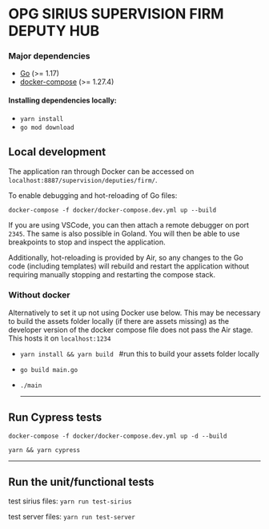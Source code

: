 # OPG SIRIUS SUPERVISION FIRM DEPUTY HUB

### Major dependencies

-   [Go](https://golang.org/) (>= 1.17)
-   [docker-compose](https://docs.docker.com/compose/install/) (>= 1.27.4)

#### Installing dependencies locally:

-   `yarn install`
-   `go mod download`

## Local development

The application ran through Docker can be accessed on `localhost:8887/supervision/deputies/firm/`.

To enable debugging and hot-reloading of Go files:

`docker-compose -f docker/docker-compose.dev.yml up --build`

If you are using VSCode, you can then attach a remote debugger on port `2345`. The same is also possible in Goland.
You will then be able to use breakpoints to stop and inspect the application.

Additionally, hot-reloading is provided by Air, so any changes to the Go code (including templates)
will rebuild and restart the application without requiring manually stopping and restarting the compose stack.

### Without docker

Alternatively to set it up not using Docker use below. This may be necessary to build the assets folder locally (if
there are assets missing) as the developer version of the docker compose file does not pass the Air stage. This hosts it on `localhost:1234`

-   `yarn install && yarn build ` #run this to build your assets folder locally
-   `go build main.go `
-   `./main `

    ***

## Run Cypress tests

`docker-compose -f docker/docker-compose.dev.yml up -d --build `

`yarn && yarn cypress `

---

## Run the unit/functional tests

test sirius files: `yarn run test-sirius`

test server files: `yarn run test-server`
